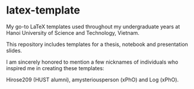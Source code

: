 # latex-template

My go-to LaTeX templates used throughout my undergraduate years at Hanoi University of Science and Technology, Vietnam.

This repository includes templates for a thesis, notebook and presentation slides.

I am sincerely honored to mention a few nicknames of individuals who inspired me in creating these templates:

Hirose209 (HUST alumni), amysteriousperson (xPhO) and Log (xPhO).
